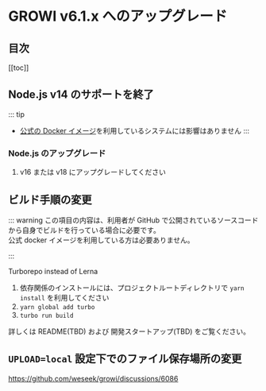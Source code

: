 # GROWI v6.1.x へのアップグレード


## 目次

[[toc]]

## Node.js v14 のサポートを終了

::: tip

- [公式の Docker イメージ](https://hub.docker.com/r/weseek/growi/)を利用しているシステムには影響はありません
:::

### Node.js のアップグレード

1. v16 または v18 にアップグレードしてください

## ビルド手順の変更

::: warning
この項目の内容は、利用者が GitHub で公開されているソースコードから自身でビルドを行っている場合に必要です。  
公式 docker イメージを利用している方は必要ありません。  

:::

Turborepo instead of Lerna

1. 依存関係のインストールには、プロジェクトルートディレクトリで `yarn install` を利用してください
1. `yarn global add turbo`
1. `turbo run build`

詳しくは README(TBD) および 開発スタートアップ(TBD) をご覧ください。

## `UPLOAD=local` 設定下でのファイル保存場所の変更

https://github.com/weseek/growi/discussions/6086
